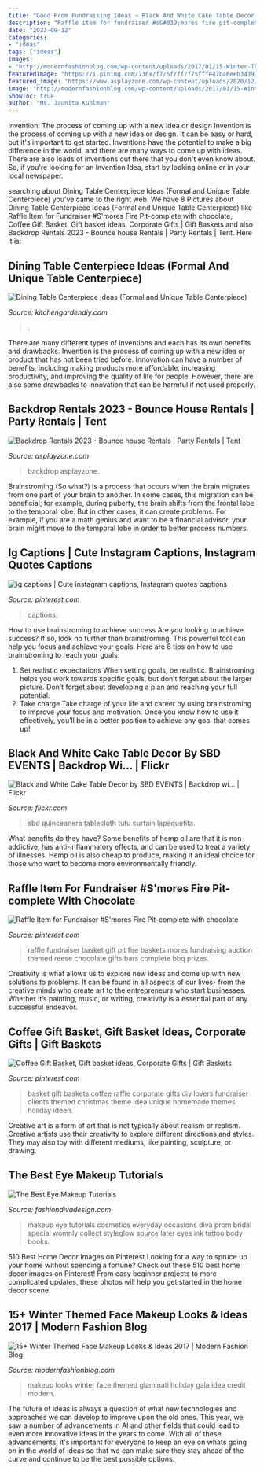 ```yaml
---
title: "Good Prom Fundraising Ideas ~ Black And White Cake Table Decor By Sbd Events"
description: "Raffle item for fundraiser #s&#039;mores fire pit-complete with chocolate"
date: "2023-09-12"
categories:
- "ideas"
tags: ["ideas"]
images:
- "http://modernfashionblog.com/wp-content/uploads/2017/01/15-Winter-Themed-Face-Makeup-Looks-Ideas-2017-13.jpg"
featuredImage: "https://i.pinimg.com/736x/f7/5f/ff/f75fffe47b46eeb34397f93b4fbd9c29--bbq-fundraiser-basket-raffle.jpg"
featured_image: "https://www.asplayzone.com/wp-content/uploads/2020/12/audiolighting-600x900.jpg"
image: "http://modernfashionblog.com/wp-content/uploads/2017/01/15-Winter-Themed-Face-Makeup-Looks-Ideas-2017-13.jpg"
ShowToc: true
author: "Ms. Jaunita Kuhlman"
---
```



Invention: The process of coming up with a new idea or design
Invention is the process of coming up with a new idea or design. It can be easy or hard, but it's important to get started. Inventions have the potential to make a big difference in the world, and there are many ways to come up with ideas. There are also loads of inventions out there that you don't even know about. So, if you're looking for an Invention Idea, start by looking online or in your local newspaper.

	

		
searching about Dining Table Centerpiece Ideas (Formal and Unique Table Centerpiece) you've came to the right web. We have 8 Pictures about Dining Table Centerpiece Ideas (Formal and Unique Table Centerpiece) like Raffle Item for Fundraiser #S&#039;mores Fire Pit-complete with chocolate, Coffee Gift Basket, Gift basket ideas, Corporate Gifts | Gift Baskets and also Backdrop Rentals 2023 - Bounce house Rentals | Party Rentals | Tent. Here it is:
		
    
## Dining Table Centerpiece Ideas (Formal And Unique Table Centerpiece)

<img loading=lazy src="https://i1.wp.com/kitchengardendiy.com/wp-content/uploads/2019/10/romantic-centerpiece.jpg?resize=688%2C1032" onerror="this.onerror=null;this.src='https://tse4.mm.bing.net/th?id=OIP.vhTTACR6kfh6g90N7psPtwHaLH&amp;pid=15.1';" alt="Dining Table Centerpiece Ideas (Formal and Unique Table Centerpiece)">

_Source: kitchengardendiy.com_

>. 

	

There are many different types of inventions and each has its own benefits and drawbacks.
Invention is the process of coming up with a new idea or product that has not been tried before. Innovation can have a number of benefits, including making products more affordable, increasing productivity, and improving the quality of life for people. However, there are also some drawbacks to innovation that can be harmful if not used properly.

    
## Backdrop Rentals 2023 - Bounce House Rentals | Party Rentals | Tent

<img loading=lazy src="https://www.asplayzone.com/wp-content/uploads/2020/12/audiolighting-600x900.jpg" onerror="this.onerror=null;this.src='https://tse3.mm.bing.net/th?id=OIP.Zr6wjkFDobdgd0S82ghDDAHaLH&amp;pid=15.1';" alt="Backdrop Rentals 2023 - Bounce house Rentals | Party Rentals | Tent">

_Source: asplayzone.com_

>backdrop asplayzone. 

	

Brainstroming (So what?) is a process that occurs when the brain migrates from one part of your brain to another. In some cases, this migration can be beneficial; for example, during puberty, the brain shifts from the frontal lobe to the temporal lobe. But in other cases, it can create problems. For example, if you are a math genius and want to be a financial advisor, your brain might move to the temporal lobe in order to better process numbers.

    
## Ig Captions | Cute Instagram Captions, Instagram Quotes Captions

<img loading=lazy src="https://i.pinimg.com/736x/cd/50/91/cd5091004fd74a0d652fd6ccd9a196df.jpg" onerror="this.onerror=null;this.src='https://tse4.mm.bing.net/th?id=OIP.xrg5puiby52CNBrSGUy0hAHaNE&amp;pid=15.1';" alt="ig captions | Cute instagram captions, Instagram quotes captions">

_Source: pinterest.com_

>captions. 

	

How to use brainstroming to achieve success
Are you looking to achieve success? If so, look no further than brainstroming. This powerful tool can help you focus and achieve your goals. Here are 8 tips on how to use brainstroming to reach your goals: 
1. Set realistic expectations 
When setting goals, be realistic. Brainstroming helps you work towards specific goals, but don’t forget about the larger picture. Don’t forget about developing a plan and reaching your full potential. 
2. Take charge 
Take charge of your life and career by using brainstroming to improve your focus and motivation. Once you know how to use it effectively, you’ll be in a better position to achieve any goal that comes up! 

    
## Black And White Cake Table Decor By SBD EVENTS | Backdrop Wi… | Flickr

<img loading=lazy src="https://c2.staticflickr.com/8/7163/6425865619_d86e418530_b.jpg" onerror="this.onerror=null;this.src='https://tse2.mm.bing.net/th?id=OIP.KeageVjeLcsFVjS3vy76MQHaK7&amp;pid=15.1';" alt="Black and White Cake Table Decor by SBD EVENTS | Backdrop wi… | Flickr">

_Source: flickr.com_

>sbd quinceanera tablecloth tutu curtain lapequetita. 

	

What benefits do they have?
Some benefits of hemp oil are that it is non-addictive, has anti-inflammatory effects, and can be used to treat a variety of illnesses. Hemp oil is also cheap to produce, making it an ideal choice for those who want to become more environmentally friendly.

    
## Raffle Item For Fundraiser #S&#039;mores Fire Pit-complete With Chocolate

<img loading=lazy src="https://i.pinimg.com/736x/f7/5f/ff/f75fffe47b46eeb34397f93b4fbd9c29--bbq-fundraiser-basket-raffle.jpg" onerror="this.onerror=null;this.src='https://tse4.mm.bing.net/th?id=OIP._pxjxwqLz0GVMLpfzuqUFAHaLH&amp;pid=15.1';" alt="Raffle Item for Fundraiser #S&#039;mores Fire Pit-complete with chocolate">

_Source: pinterest.com_

>raffle fundraiser basket gift pit fire baskets mores fundraising auction themed reese chocolate gifts bars complete bbq prizes. 

	

Creativity is what allows us to explore new ideas and come up with new solutions to problems. It can be found in all aspects of our lives- from the creative minds who create art to the entrepreneurs who start businesses. Whether it’s painting, music, or writing, creativity is a essential part of any successful endeavor.

    
## Coffee Gift Basket, Gift Basket Ideas, Corporate Gifts | Gift Baskets

<img loading=lazy src="https://i.pinimg.com/736x/36/af/4b/36af4b44105ba5d452d9ae1b784e41e9--coffee-gift-baskets-coffee-gifts.jpg?b=t" onerror="this.onerror=null;this.src='https://tse3.mm.bing.net/th?id=OIP.wLhsRnfhMnI8AppyRFUenwHaKC&amp;pid=15.1';" alt="Coffee Gift Basket, Gift basket ideas, Corporate Gifts | Gift Baskets">

_Source: pinterest.com_

>basket gift baskets coffee raffle corporate gifts diy lovers fundraiser clients themed christmas theme idea unique homemade themes holiday ideen. 

	

Creative art is a form of art that is not typically about realism or realism. Creative artists use their creativity to explore different directions and styles. They may also toy with different mediums, like painting, sculpture, or drawing.

    
## The Best Eye Makeup Tutorials

<img loading=lazy src="http://www.styleglow.com/wp-content/uploads/2013/02/Best-Eye-Makeup-Tutorials-22.jpg" onerror="this.onerror=null;this.src='https://tse3.mm.bing.net/th?id=OIP.tS5yDtQ9ZN7pyD1Yi_SKegHaLn&amp;pid=15.1';" alt="The Best Eye Makeup Tutorials">

_Source: fashiondivadesign.com_

>makeup eye tutorials cosmetics everyday occasions diva prom bridal special womnly collect styleglow source later eyes ink tattoo body books. 

	

510 Best Home Decor Images on Pinterest
Looking for a way to spruce up your home without spending a fortune? Check out these 510 best home decor images on Pinterest! From easy beginner projects to more complicated updates, these photos will help you get started in the home decor scene.

    
## 15+ Winter Themed Face Makeup Looks &amp; Ideas 2017 | Modern Fashion Blog

<img loading=lazy src="http://modernfashionblog.com/wp-content/uploads/2017/01/15-Winter-Themed-Face-Makeup-Looks-Ideas-2017-13.jpg" onerror="this.onerror=null;this.src='https://tse3.mm.bing.net/th?id=OIP.ESbQz-xb-PRGyN1TFP8eTAHaLG&amp;pid=15.1';" alt="15+ Winter Themed Face Makeup Looks &amp; Ideas 2017 | Modern Fashion Blog">

_Source: modernfashionblog.com_

>makeup looks winter face themed glaminati holiday gala idea credit modern. 

	

The future of ideas is always a question of what new technologies and approaches we can develop to improve upon the old ones. This year, we saw a number of advancements in AI and other fields that could lead to even more innovative ideas in the years to come. With all of these advancements, it's important for everyone to keep an eye on whats going on in the world of ideas so that we can make sure they stay ahead of the curve and continue to be the best possible options.

